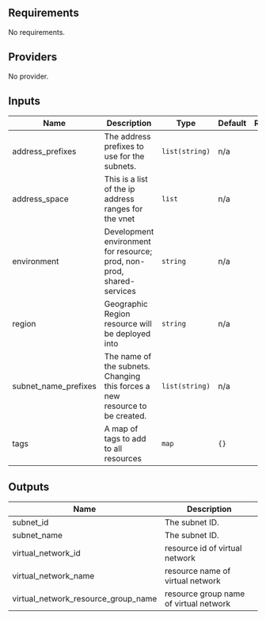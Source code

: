 ## Requirements

No requirements.

## Providers

No provider.

## Inputs

| Name | Description | Type | Default | Required |
|------|-------------|------|---------|:--------:|
| address\_prefixes | The address prefixes to use for the subnets. | `list(string)` | n/a | yes |
| address\_space | This is a list of the ip address ranges for the vnet | `list` | n/a | yes |
| environment | Development environment for resource; prod, non-prod, shared-services | `string` | n/a | yes |
| region | Geographic Region resource will be deployed into | `string` | n/a | yes |
| subnet\_name\_prefixes | The name of the subnets. Changing this forces a new resource to be created. | `list(string)` | n/a | yes |
| tags | A map of tags to add to all resources | `map` | `{}` | no |

## Outputs

| Name | Description |
|------|-------------|
| subnet\_id | The subnet ID. |
| subnet\_name | The subnet ID. |
| virtual\_network\_id | resource id of virtual network |
| virtual\_network\_name | resource name of virtual network |
| virtual\_network\_resource\_group\_name | resource group name of virtual network |

